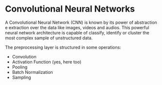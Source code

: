 # Convolutional Neural Networks

A Convolutional Neural Network (CNN) is known by its power of abstraction e extraction
over the data like images, videos and audios.
This powerful neural network architecture is capable of classify, identify or cluster 
the most complex sample of unstructured data.

The preprocessing layer is structured in some operations:
  - Convolution
  - Activation Function (yes, here too)
  - Pooling
  - Batch Normalization
  - Sampling
